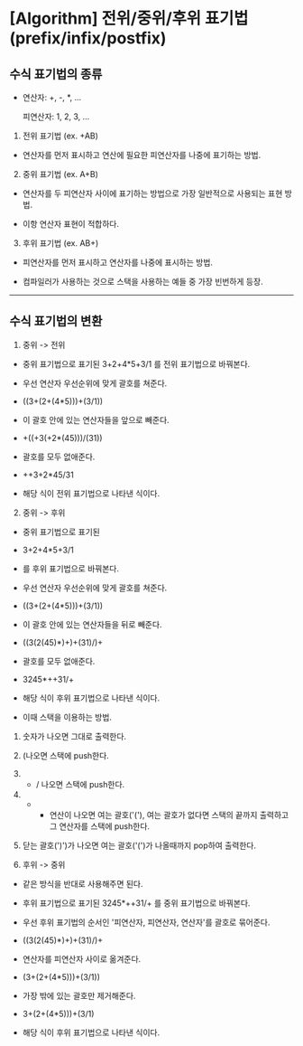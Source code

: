 # [Algorithm] 전위/중위/후위 표기법(prefix/infix/postfix)

## 수식 표기법의 종류

-   연산자: +, -, \*, ...

    피연산자: 1, 2, 3, ...

1. 전위 표기법 (ex. +AB)

-   연산자를 먼저 표시하고 연산에 필요한 피연산자를 나중에 표기하는 방법.

2. 중위 표기법 (ex. A+B)

-   연산자를 두 피연산자 사이에 표기하는 방법으로 가장 일반적으로 사용되는 표현 방법.

-   이항 연산자 표현이 적합하다.

3. 후위 표기법 (ex. AB+)

-   피연산자를 먼저 표시하고 연산자를 나중에 표시하는 방법.

-   컴파일러가 사용하는 것으로 스택을 사용하는 예들 중 가장 빈번하게 등장.

---

## 수식 표기법의 변환

1. 중위 -> 전위

-   중위 표기법으로 표기된 3+2+4\*5+3/1 를 전위 표기법으로 바꿔본다.

-   우선 연산자 우선순위에 맞게 괄호를 쳐준다.

-   ((3+(2+(4\*5)))+(3/1))

-   이 괄호 안에 있는 연산자들을 앞으로 빼준다.

-   +((+3(+2\*(45)))/(31))

-   괄호를 모두 없애준다.

-   ++3+2\*45/31

-   해당 식이 전위 표기법으로 나타낸 식이다.

2. 중위 -> 후위

-   중위 표기법으로 표기된

-   3+2+4\*5+3/1

-   를 후위 표기법으로 바꿔본다.

-   우선 연산자 우선순위에 맞게 괄호를 쳐준다.

-   ((3+(2+(4\*5)))+(3/1))

-   이 괄호 안에 있는 연산자들을 뒤로 빼준다.

-   ((3(2(45)\*)+)+(31)/)+

-   괄호를 모두 없애준다.

-   3245\*++31/+

-   해당 식이 후위 표기법으로 나타낸 식이다.

-   이때 스택을 이용하는 방법.

1. 숫자가 나오면 그대로 출력한다.

2. (나오면 스택에 push한다.

3.  - / 나오면 스택에 push한다.

4.  -   - 연산이 나오면 여는 괄호('('), 여는 괄호가 없다면 스택의 끝까지 출력하고 그 연산자를 스택에 push한다.

5. 닫는 괄호(')')가 나오면 여는 괄호('(')가 나올때까지 pop하여 출력한다.

6. 후위 -> 중위

-   같은 방식을 반대로 사용해주면 된다.

-   후위 표기법으로 표기된 3245\*++31/+ 를 중위 표기법으로 바꿔본다.

-   우선 후위 표기법의 순서인 '피연산자, 피연산자, 연산자'를 괄호로 묶어준다.

-   ((3(2(45)\*)+)+(31)/)+

-   연산자를 피연산자 사이로 옮겨준다.

-   (3+(2+(4\*5)))+(3/1))

-   가장 밖에 있는 괄호만 제거해준다.

-   3+(2+(4\*5)))+(3/1)

-   해당 식이 후위 표기법으로 나타낸 식이다.
